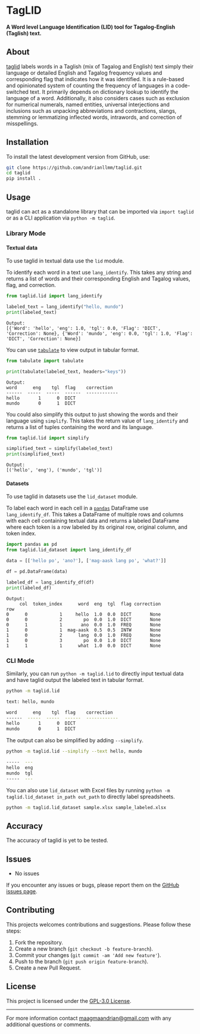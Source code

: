 # TagLID

**A Word level Language Identification (LID) tool for Tagalog-English (Taglish) text.**


## About

[taglid](src/taglid/) labels words in a Taglish (mix of Tagalog and English) text simply their language or detailed English and Tagalog frequency values and corresponding flag that indicates how it was identified. It is a rule-based and opinionated system of counting the frequency of languages in a code-switched text. It primarily depends on dictionary lookup to identify the language of a word. Additionally, it also considers cases such as exclusion for numerical numerals, named entities, universal interjections and inclusions such as unpacking abbreviations and contractions, slangs, stemming or lemmatizing inflected words, intrawords, and correction of misspellings.


## Installation

To install the latest development version from GitHub, use:

```bash
git clone https://github.com/andrianllmm/taglid.git
cd taglid
pip install .
```

## Usage

taglid can act as a standalone library that can be imported via `import taglid` or as a CLI application via `python -m taglid`.


### Library Mode


#### Textual data

To use taglid in textual data use the `lid` module.

To identify each word in a text use `lang_identify`. This takes any string and returns a list of words and their corresponding English and Tagalog values, flag, and correction.
```python
from taglid.lid import lang_identify

labeled_text = lang_identify("hello, mundo")
print(labeled_text)
```
```
Output:
[{'Word': 'hello', 'eng': 1.0, 'tgl': 0.0, 'Flag': 'DICT', 'Correction': None}, {'Word': 'mundo', 'eng': 0.0, 'tgl': 1.0, 'Flag': 'DICT', 'Correction': None}]
```

You can use [`tabulate`](https://pypi.org/project/tabulate/) to view output in tabular format.
```python
from tabulate import tabulate

print(tabulate(labeled_text, headers="keys"))
```
```
Output:
word      eng    tgl  flag    correction
------  -----  -----  ------  ------------
hello       1      0  DICT
mundo       0      1  DICT
```

You could also simplify this output to just showing the words and their language using `simplify`. This takes the return value of `lang_identify` and returns a list of tuples containing the word and its language.
```python
from taglid.lid import simplify

simplified_text = simplify(labeled_text)
print(simplified_text)
```
```
Output:
[('hello', 'eng'), ('mundo', 'tgl')]
```


#### Datasets

To use taglid in datasets use the `lid_dataset` module.

To label each word in each cell in a [`pandas`](https://pypi.org/project/pandas/) DataFrame use `lang_identify_df`. This takes a DataFrame of multiple rows and columns with each cell containing textual data and returns a labeled DataFrame where each token is a row labeled by its original row, original column, and token index.
```python
import pandas as pd
from taglid.lid_dataset import lang_identify_df

data = [['hello po', 'ano?'], ['mag-aask lang po', 'what?']]

df = pd.DataFrame(data)

labeled_df = lang_identify_df(df)
print(labeled_df)
```
```
Output:
     col  token_index      word  eng  tgl  flag correction
row
0      0            1     hello  1.0  0.0  DICT       None
0      0            2        po  0.0  1.0  DICT       None
0      1            1       ano  0.0  1.0  FREQ       None
1      0            1  mag-aask  0.5  0.5  INTW       None
1      0            2      lang  0.0  1.0  FREQ       None
1      0            3        po  0.0  1.0  DICT       None
1      1            1      what  1.0  0.0  DICT       None
```

### CLI Mode

Similarly, you can run `python -m taglid.lid` to directly input textual data and have taglid output the labeled text in tabular format.
```bash
python -m taglid.lid

text: hello, mundo

word      eng    tgl  flag    correction
------  -----  -----  ------  ------------
hello       1      0  DICT
mundo       0      1  DICT
```
The output can also be simplified by adding `--simplify`.
```bash
python -m taglid.lid --simplify --text hello, mundo

-----  ---
hello  eng
mundo  tgl
-----  ---
```

You can also use `lid_dataset` with Excel files by running `python -m taglid.lid_dataset in_path out_path` to directly label spreadsheets.
```bash
python -m taglid.lid_dataset sample.xlsx sample_labeled.xlsx
```

## Accuracy

The accuracy of taglid is yet to be tested.


## Issues

* No issues

If you encounter any issues or bugs, please report them on the [GitHub issues page](#).


## Contributing

This projects welcomes contributions and suggestions. Please follow these steps:
1. Fork the repository.
2. Create a new branch (`git checkout -b feature-branch`).
3. Commit your changes (`git commit -am 'Add new feature'`).
4. Push to the branch (`git push origin feature-branch`).
5. Create a new Pull Request.


## License

This project is licensed under the [GPL-3.0 License](LICENSE).

---

For more information contact [maagmaandrian@gmail.com](mailto:maagmaandrian@gmail.com) with any additional questions or comments.